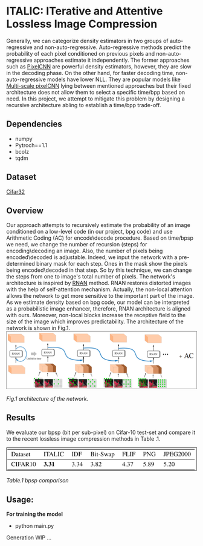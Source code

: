 # ITALIC: ITerative and Attentive Lossless Image Compression
Generally, we can categorize density estimators in two groups of auto-regressive and non-auto-regressive. Auto-regressive methods predict the probability of each pixel conditioned on previous pixels and non-auto-regressive approaches estimate it independently. The former approaches such as [PixelCNN](https://arxiv.org/abs/1606.05328) are powerful density estimators, however, they are slow in the decoding phase. On the other hand, for faster decoding time, non-auto-regressive models have lower NLL.  They are popular models like [Multi-scale pixelCNN](https://arxiv.org/abs/1703.03664) lying between mentioned approaches but their fixed architecture does not allow them to select a specific time/bpp based on need. In this project, we attempt to mitigate this problem by designing a recursive architecture abling to establish a time/bpp trade-off.

## Dependencies

* numpy
* Pytroch==1.1
* bcolz
* tqdm

## Dataset

[Cifar32](https://www.cs.toronto.edu/~kriz/cifar.html) 

## Overview

Our approach attempts to recursively estimate the probability of an image conditioned on a low-level code (in our project, bpg code) and use Arithmetic Coding (AC) for encode\decode procedure. Based on time/bpsp we need, we change the number of recursion (steps) for encoding\decoding an image. Also, the number of pixels being encoded\decoded is adjustable. Indeed, we input the network with a pre-determined binary mask for each step. Ones in the mask show the pixels being encoded\decoded in that step. So by this technique, we can change the steps from one to image's total number of pixels.
The network's architecture is inspired by [RNAN](https://arxiv.org/abs/1903.10082) method. RNAN restores distorted images with the help of self-attention mechanism. Actually, the non-local attention allows the network to get more sensitive to the important part of the image. As we estimate density based on bpg code, our model can be interpreted as a probabilistic image enhancer, therefore, RNAN architecture is aligned with ours. Moreover, non-local blocks increase the receptive field to the size of the image which improves predictability. The architecture of the network is shown in Fig.1.
![arch](images/arch.png)

*Fig.1 architecture of the network.*

## Results

We evaluate our bpsp (bit per sub-pixel) on Cifar-10 test-set and compare it to the recent lossless image compression methods in Table .1.

![table](images/table.png)

*Table.1 bpsp comparison*

## Usage:

**For training the model**

* python main.py

Generation WIP ...



